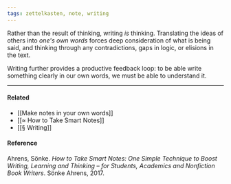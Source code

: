 ```yaml
---
tags: zettelkasten, note, writing
---
```


Rather than the result of thinking, writing _is_ thinking. Translating the ideas of others into _one's own words_ forces deep consideration of what is being said, and thinking through any contradictions, gaps in logic, or elisions in the text.

Writing further provides a productive feedback loop: to be able write something clearly in our own words, we must be able to understand it.

---

#### Related

- [[Make notes in your own words]]
- [[≈ How to Take Smart Notes]]
- [[§ Writing]]

#### Reference

Ahrens, Sönke. _How to Take Smart Notes: One Simple Technique to Boost Writing, Learning and Thinking – for Students, Academics and Nonfiction Book Writers_. Sönke Ahrens, 2017.
